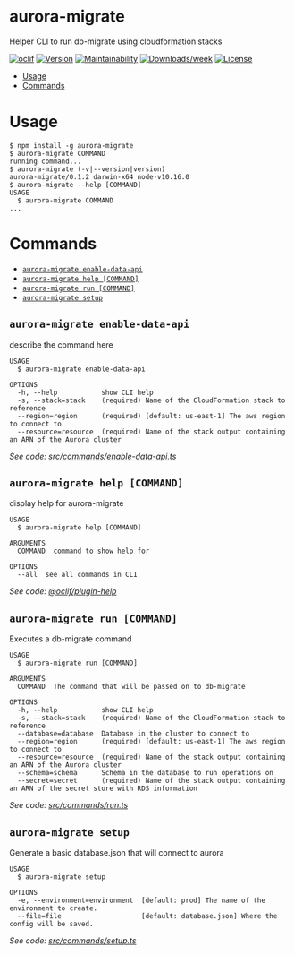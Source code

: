 aurora-migrate
==============

Helper CLI to run db-migrate using cloudformation stacks

[![oclif](https://img.shields.io/badge/cli-oclif-brightgreen.svg)](https://oclif.io)
[![Version](https://img.shields.io/npm/v/aurora-migrate.svg)](https://npmjs.org/package/aurora-migrate)
[![Maintainability](https://api.codeclimate.com/v1/badges/59cee2af627f803aa839/maintainability)](https://codeclimate.com/github/drg-adaptive/aurora-migrate/maintainability)
[![Downloads/week](https://img.shields.io/npm/dw/aurora-migrate.svg)](https://npmjs.org/package/aurora-migrate)
[![License](https://img.shields.io/npm/l/aurora-migrate.svg)](https://github.com/drg-adaptive/aurora-migrate/blob/master/package.json)

<!-- toc -->
* [Usage](#usage)
* [Commands](#commands)
<!-- tocstop -->
# Usage
<!-- usage -->
```sh-session
$ npm install -g aurora-migrate
$ aurora-migrate COMMAND
running command...
$ aurora-migrate (-v|--version|version)
aurora-migrate/0.1.2 darwin-x64 node-v10.16.0
$ aurora-migrate --help [COMMAND]
USAGE
  $ aurora-migrate COMMAND
...
```
<!-- usagestop -->
# Commands
<!-- commands -->
* [`aurora-migrate enable-data-api`](#aurora-migrate-enable-data-api)
* [`aurora-migrate help [COMMAND]`](#aurora-migrate-help-command)
* [`aurora-migrate run [COMMAND]`](#aurora-migrate-run-command)
* [`aurora-migrate setup`](#aurora-migrate-setup)

## `aurora-migrate enable-data-api`

describe the command here

```
USAGE
  $ aurora-migrate enable-data-api

OPTIONS
  -h, --help           show CLI help
  -s, --stack=stack    (required) Name of the CloudFormation stack to reference
  --region=region      (required) [default: us-east-1] The aws region to connect to
  --resource=resource  (required) Name of the stack output containing an ARN of the Aurora cluster
```

_See code: [src/commands/enable-data-api.ts](https://github.com/drg-adaptive/aurora-migrate/blob/v0.1.2/src/commands/enable-data-api.ts)_

## `aurora-migrate help [COMMAND]`

display help for aurora-migrate

```
USAGE
  $ aurora-migrate help [COMMAND]

ARGUMENTS
  COMMAND  command to show help for

OPTIONS
  --all  see all commands in CLI
```

_See code: [@oclif/plugin-help](https://github.com/oclif/plugin-help/blob/v2.2.0/src/commands/help.ts)_

## `aurora-migrate run [COMMAND]`

Executes a db-migrate command

```
USAGE
  $ aurora-migrate run [COMMAND]

ARGUMENTS
  COMMAND  The command that will be passed on to db-migrate

OPTIONS
  -h, --help           show CLI help
  -s, --stack=stack    (required) Name of the CloudFormation stack to reference
  --database=database  Database in the cluster to connect to
  --region=region      (required) [default: us-east-1] The aws region to connect to
  --resource=resource  (required) Name of the stack output containing an ARN of the Aurora cluster
  --schema=schema      Schema in the database to run operations on
  --secret=secret      (required) Name of the stack output containing an ARN of the secret store with RDS information
```

_See code: [src/commands/run.ts](https://github.com/drg-adaptive/aurora-migrate/blob/v0.1.2/src/commands/run.ts)_

## `aurora-migrate setup`

Generate a basic database.json that will connect to aurora

```
USAGE
  $ aurora-migrate setup

OPTIONS
  -e, --environment=environment  [default: prod] The name of the environment to create.
  --file=file                    [default: database.json] Where the config will be saved.
```

_See code: [src/commands/setup.ts](https://github.com/drg-adaptive/aurora-migrate/blob/v0.1.2/src/commands/setup.ts)_
<!-- commandsstop -->

